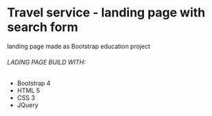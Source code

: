 # Travel service - landing page with search form


landing page made as Bootstrap education project


###### LADING PAGE BUILD WITH:
- Bootstrap 4
- HTML 5
- CSS 3
- JQuery






